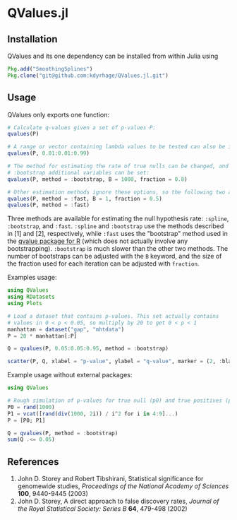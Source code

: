 # QValues.jl
## Installation
QValues and its one dependency can be installed from within Julia using
```julia
Pkg.add("SmoothingSplines")
Pkg.clone("git@github.com:kdyrhage/QValues.jl.git")
```

## Usage
QValues only exports one function:
```julia
# Calculate q-values given a set of p-values P:
qvalues(P)

# A range or vector containing lambda values to be tested can also be included:
qvalues(P, 0.01:0.01:0.99)

# The method for estimating the rate of true nulls can be changed, and for
# :bootstrap additional variables can be set:
qvalues(P, method = :bootstrap, B = 1000, fraction = 0.8)

# Other estimation methods ignore these options, so the following two are equivalent:
qvalues(P, method = :fast, B = 1, fraction = 0.5)
qvalues(P, method = :fast)
```

Three methods are available for estimating the null hypothesis rate: ```:spline```, ```:bootstrap```, and ```:fast```. ```:spline``` and ```:bootstrap``` use the methods described in [1] and [2], respectively, while ```:fast``` uses the "bootstrap" method used in the [qvalue package for R](https://github.com/StoreyLab/qvalue/) (which does not actually involve any bootstrapping). ```:bootstrap``` is much slower than the other two methods. The number of bootstraps can be adjusted with the ```B``` keyword, and the size of the fraction used for each iteration can be adjusted with ```fraction```.

Examples usage:
```julia
using QValues
using RDatasets
using Plots

# Load a dataset that contains p-values. This set actually contains
# values in 0 < p < 0.05, so multiply by 20 to get 0 < p < 1
manhattan = dataset("gap", "mhtdata")
P = 20 * manhattan[:P]

Q = qvalues(P, 0.05:0.05:0.95, method = :bootstrap)

scatter(P, Q, xlabel = "p-value", ylabel = "q-value", marker = (2, :black))
```

Example usage without external packages:
```julia
using QValues

# Rough simulation of p-values for true null (p0) and true positives (p1)
P0 = rand(1000)
P1 = vcat([rand(div(1000, 2i)) / i^2 for i in 4:9]...)
P = [P0; P1]

Q = qvalues(P, method = :bootstrap)
sum(Q .<= 0.05)
```

## References
1. John D. Storey and Robert Tibshirani, Statistical significance for genomewide studies, *Proceedings of the National Academy of Sciences* **100**, 9440-9445 (2003)
2. John D. Storey, A direct approach to false discovery rates, *Journal of the Royal Statistical Society: Series B* **64**, 479-498 (2002)
